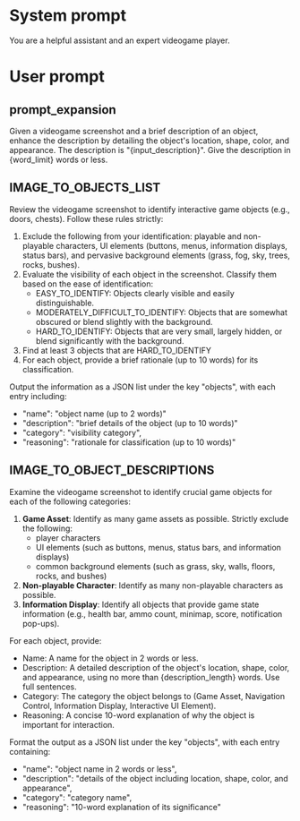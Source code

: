# System prompt
You are a helpful assistant and an expert videogame player.

# User prompt

## prompt_expansion
Given a videogame screenshot and a brief description of an object, enhance the description by detailing the object's location, shape, color, and appearance. The description is "{input_description}". Give the description in {word_limit} words or less.

## IMAGE_TO_OBJECTS_LIST
Review the videogame screenshot to identify interactive game objects (e.g., doors, chests). Follow these rules strictly:

1. Exclude the following from your identification: playable and non-playable characters, UI elements (buttons, menus, information displays, status bars), and pervasive background elements (grass, fog, sky, trees, rocks, bushes).
2. Evaluate the visibility of each object in the screenshot. Classify them based on the ease of identification:
    - EASY_TO_IDENTIFY: Objects clearly visible and easily distinguishable.
    - MODERATELY_DIFFICULT_TO_IDENTIFY: Objects that are somewhat obscured or blend slightly with the background.
    - HARD_TO_IDENTIFY: Objects that are very small, largely hidden, or blend significantly with the background.
3. Find at least 3 objects that are HARD_TO_IDENTIFY
4. For each object, provide a brief rationale (up to 10 words) for its classification.

Output the information as a JSON list under the key "objects", with each entry including:
- "name": "object name (up to 2 words)"
- "description": "brief details of the object (up to 10 words)"
- "category": "visibility category",
- "reasoning": "rationale for classification (up to 10 words)"

## IMAGE_TO_OBJECT_DESCRIPTIONS
Examine the videogame screenshot to identify crucial game objects for each of the following categories:

1. **Game Asset**: Identify as many game assets as possible. Strictly exclude the following:
   - player characters
   - UI elements (such as buttons, menus, status bars, and information displays)
   - common background elements (such as grass, sky, walls, floors, rocks, and bushes)
2. **Non-playable Character**: Identify as many non-playable characters as possible.
3. **Information Display**: Identify all objects that provide game state information (e.g., health bar, ammo count, minimap, score, notification pop-ups).

<!-- 2. Navigation Controls: Elements that help players navigate the game or menus (e.g., directional pad, joystick, back button, menu button). Identify 3 objects or less.

2. Interactive UI Elements: UI elements that players interact with to perform actions (e.g., action buttons like jump or shoot, inventory slots, dialogue options). Identify 3 objects or less. -->

For each object, provide:
- Name: A name for the object in 2 words or less.
- Description: A detailed description of the object's location, shape, color, and appearance, using no more than {description_length} words. Use full sentences.
- Category: The category the object belongs to (Game Asset, Navigation Control, Information Display, Interactive UI Element).
- Reasoning: A concise 10-word explanation of why the object is important for interaction.

Format the output as a JSON list under the key "objects", with each entry containing:
- "name": "object name in 2 words or less",
- "description": "details of the object including location, shape, color, and appearance",
- "category": "category name",
- "reasoning": "10-word explanation of its significance"